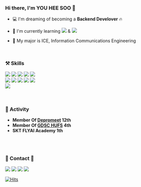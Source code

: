 ### Hi there, I'm YOU HEE SOO 👋   

 - 💻   I'm dreaming of becoming a **Backend Develover** 🔥

 - 🌱 I'm currently learning <img src="https://img.shields.io/badge/NestJS-E0234E?style=for-the-badge&logo=nestjs&logoColor=white"> & <img src="https://img.shields.io/badge/Spring Boot-6DB33F?style=for-the-badge&logo=Spring Boot&logoColor=white">
- 🏫 My major is ICE, Information Communications Engineering
<br>

### ⚒️ Skills
<div align=left> 
<img src="https://img.shields.io/badge/NestJS-E0234E?style=for-the-badge&logo=nestjs&logoColor=white"> 
  <img src="https://img.shields.io/badge/Typescript-3178C6?style=for-the-badge&logo=typescript&logoColor=white"> 
<img src="https://img.shields.io/badge/Spring Boot-6DB33F?style=for-the-badge&logo=Spring Boot&logoColor=white">
  <img src="https://img.shields.io/badge/java-007396?style=for-the-badge&logo=java&logoColor=white"> 
  <img src="https://img.shields.io/badge/python-3776AB?style=for-the-badge&logo=python&logoColor=white"> 
  <br>
  <img src="https://img.shields.io/badge/mysql-4479A1?style=for-the-badge&logo=mysql&logoColor=white"> 
<img src="https://img.shields.io/badge/node.js-339933?style=for-the-badge&logo=Node.js&logoColor=white">
<img src="https://img.shields.io/badge/javascript-F7DF1E?style=for-the-badge&logo=javascript&logoColor=black"> 
  <img src="https://img.shields.io/badge/html5-E34F26?style=for-the-badge&logo=html5&logoColor=white"> 
  <img src="https://img.shields.io/badge/css-1572B6?style=for-the-badge&logo=css3&logoColor=white"> 

  <br>
   <img src="https://img.shields.io/badge/react-61DAFB?style=for-the-badge&logo=react&logoColor=black">
  </div>
<br>
<br>
 
### 🤸 Activity
- **Member Of [Depromeet](https://github.com/depromeet) 12th**
- **Member Of [GDSC HUFS](https://gdsc-hufs.web.app/) 4th**
- **SKT FLYAI Academy 1th**
<br>
<br>

 ### 📧 Contact 📧
<a href="soo990315@naver.com" target="_blank"><img src="https://img.shields.io/badge/Email-339933?style=flat-square&logo=Naver&logoColor=white"/></a>
<a href="skyblue22756@gmail.com" target="_blank"><img src="https://img.shields.io/badge/Gmail-E34F26?style=flat-square&logo=Gmail&logoColor=white"/></a>
<a href="https://github.com/Ryuhyis" target="_blank"><img src="https://img.shields.io/badge/Github-232F3E?style=flat-square&logo=Github&logoColor=white"/></a>
<a href="https://heesotory.tistory.com/" target="_blank"><img src="https://img.shields.io/badge/Tistory-20c997?style=flat-square&logo=Tistory&logoColor=white"/></a>

[![Hits](https://hits.seeyoufarm.com/api/count/incr/badge.svg?url=https%3A%2F%2Fgithub.com%2FRyuhyis%2F&count_bg=%2379C83D&title_bg=%23555555&icon=&icon_color=%23FF9A9A&title=hits&edge_flat=false)](https://hits.seeyoufarm.com)
<div align=center>
  
  


<!--
**Ryuhyis/Ryuhyis** is a ✨ _special_ ✨ repository because its `README.md` (this file) appears on your GitHub profile.

Here are some ideas to get you started:

- 🔭 I’m currently working on ...
- 🌱 I’m currently learning ...
- 👯 I’m looking to collaborate on ...
- 🤔 I’m looking for help with ...
- 💬 Ask me about ...
- 📫 How to reach me: ...
- 😄 Pronouns: ...
- ⚡ Fun fact: ...
-->
